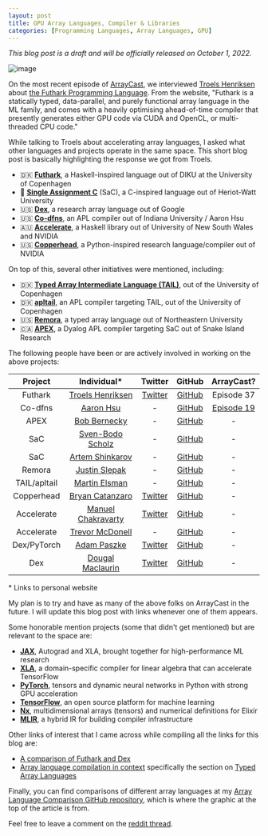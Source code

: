 ```yaml
---
layout: post
title: GPU Array Languages, Compiler & Libraries
categories: [Programming Languages, Array Languages, GPU]
---
```


*This blog post is a draft and will be officially released on October 1, 2022.*

![image](https://user-images.githubusercontent.com/36027403/193055974-8d8008a2-a1e6-4bd4-8ecc-7624fa611f25.png)

On the most recent episode of [ArrayCast](https://www.arraycast.com/), we interviewed [Troels Henriksen](https://sigkill.dk/) about [the Futhark Programming Language](https://futhark-lang.org/). From the website, "Futhark is a statically typed, data-parallel, and purely functional array language in the ML family, and comes with a heavily optimising ahead-of-time compiler that presently generates either GPU code via CUDA and OpenCL, or multi-threaded CPU code."

While talking to Troels about accelerating array languages, I asked what other languages and projects operate in the same space. This short blog post is basically highlighting the response we got from Troels.

* 🇩🇰 **[Futhark](https://futhark-lang.org/)**, a Haskell-inspired language out of DIKU at the University of Copenhagen
* 🏴󠁧󠁢󠁳󠁣󠁴󠁿 **[Single Assignment C](https://www.sac-home.org/index)** (SaC), a C-inspired language out of Heriot-Watt University
* 🇺🇸 **[Dex](https://github.com/google-research/dex-lang)**, a research array language out of Google
* 🇺🇸 **[Co-dfns](https://github.com/Co-dfns/Co-dfns)**, an APL compiler out of Indiana University / Aaron Hsu
* 🇦🇺 **[Accelerate](https://www.acceleratehs.org/)**, a Haskell library out of University of New South Wales and NVIDIA
* 🇺🇸 **[Copperhead](https://github.com/bryancatanzaro/copperhead)**, a Python-inspired research language/compiler out of NVIDIA

On top of this, several other initiatives were mentioned, including:

* 🇩🇰 **[Typed Array Intermediate Language (TAIL)](http://hiperfit.dk/pdf/array14_final.pdf)**, out of the University of Copenhagen
* 🇩🇰 **[apltail](https://github.com/melsman/apltail)**, an APL compiler targeting TAIL, out of the University of Copenhagen
* 🇺🇸 **[Remora](https://www.ccs.neu.edu/home/jrslepak/typed-j.pdf)**, a typed array language out of Northeastern University
* 🇨🇦 **[APEX](https://gitlab.com/bernecky/apex)**, a Dyalog APL compiler targeting SaC out of Snake Island Research

The following people have been or are actively involved in working on the above projects:

|Project|Individual*|Twitter|GitHub|ArrayCast?|
|:-:|:-:|:-:|:-:|:-:|
|Futhark|[Troels Henriksen](https://sigkill.dk/)|[Twitter](https://twitter.com/sigkill_dk)|[GitHub](https://github.com/Athas/sigkill.dk)|Episode 37|
|Co-dfns|[Aaron Hsu](https://www.sacrideo.us/)|-|[GitHub](https://github.com/arcfide)|[Episode 19](https://www.arraycast.com/episodes/episode19-aaron-hsu)|
|APEX|[Bob Bernecky](https://www.snakeisland.com/)|-|[GitHub](https://github.com/bernecky)|-|
|SaC|[Sven-Bodo Scholz](https://www.macs.hw.ac.uk/~sbs/homepage/main/Welcome.html)|-|[GitHub](https://github.com/sbscholz)|-|
|SaC|[Artem Shinkarov](https://ashinkarov.github.io/)|-|[GitHub](https://github.com/ashinkarov)|-|
|Remora|[Justin Slepak](https://jrslepak.github.io/)|-|[GitHub](https://github.com/jrslepak)|-|
|TAIL/apltail|[Martin Elsman](https://elsman.com/)|-|[GitHub](https://github.com/melsman)|-|
|Copperhead|[Bryan Catanzaro](https://ctnzr.io/)|[Twitter](https://twitter.com/ctnzr)|[GitHub](https://github.com/bryancatanzaro)|-|
|Accelerate|[Manuel Chakravarty](https://justtesting.org/)|[Twitter](https://twitter.com/TacticalGrace)|[GitHub](https://github.com/mchakravarty)|-|
|Accelerate|[Trevor McDonell](https://tmcdonell.github.io/)|-|[GitHub](https://github.com/tmcdonell)|-|
|Dex/PyTorch|[Adam Paszke](http://apaszke.github.io/)|[Twitter](https://twitter.com/apaszke)|[GitHub](https://github.com/apaszke)|-|
|Dex|[Dougal Maclaurin](https://dougalmaclaurin.com/index.html)|[Twitter](https://twitter.com/dougalmaclaurin)|[GitHub](https://github.com/dougalm)|-|

\* Links to personal website

My plan is to try and have as many of the above folks on ArrayCast in the future. I will update this blog post with links whenever one of them appears.

Some honorable mention projects (some that didn't get mentioned) but are relevant to the space are:

* [**JAX**](https://github.com/google/jax), Autograd and XLA, brought together for high-performance ML research
* [**XLA**](https://www.tensorflow.org/xla), a domain-specific compiler for linear algebra that can accelerate TensorFlow
* [**PyTorch**](https://github.com/pytorch/pytorch), tensors and dynamic neural networks in Python with strong GPU acceleration
* [**TensorFlow**](https://github.com/tensorflow/tensorflow), an open source platform for machine learning
* [**Nx**](https://github.com/elixir-nx/nx), multidimensional arrays (tensors) and numerical definitions for Elixir
* [**MLIR**](https://mlir.llvm.org/), a hybrid IR for building compiler infrastructure

Other links of interest that I came across while compiling all the links for this blog are:

* [A comparison of Futhark and Dex](https://futhark-lang.org/blog/2020-12-28-futhark-and-dex.html)
* [Array language compilation in context](https://mlochbaum.github.io/BQN/implementation/compile/intro.html) specifically the section on [Typed Array Languages](https://mlochbaum.github.io/BQN/implementation/compile/intro.html#typed-array-languages)

Finally, you can find comparisons of different array languages at my [Array Language Comparison GitHub repository](https://github.com/codereport/array-language-comparisons), which is where the graphic at the top of the article is from.

Feel free to leave a comment on the [reddit thread]().
